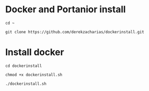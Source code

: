 # Docker and Portanior install

```
cd ~
```

```
git clone https://github.com/derekzacharias/dockerinstall.git
```

# Install docker
```
cd dockerinstall
```

```
chmod +x dockerinstall.sh
```

```
./dockerinstall.sh
```



